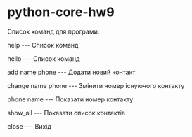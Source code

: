 # python-core-hw9
Список команд для програми:

 help --- Список команд
 
 hello --- Список команд
 
 add name phone --- Додати новий контакт 
 
 change name phone --- Змінити номер існуючого контакту
 
 phone name --- Показати номер контакту
 
 show_all --- Показати список контактів
 
 close --- Вихід
